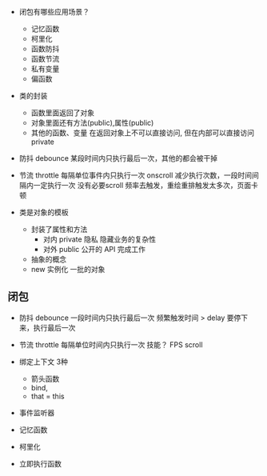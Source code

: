 - 闭包有哪些应用场景？
  - 记忆函数
  - 柯里化
  - 函数防抖
  - 函数节流
  - 私有变量
  - 偏函数

- 类的封装
  - 函数里面返回了对象
  - 对象里面还有方法(public),属性(public)
  - 其他的函数、变量 在返回对象上不可以直接访问, 但在内部可以直接访问  private

- 防抖 debounce
  某段时间内只执行最后一次，其他的都会被干掉

- 节流 throttle
  每隔单位事件内只执行一次 
  onscroll 减少执行次数，一段时间间隔内一定执行一次
  没有必要scroll 频率去触发，重绘重排触发太多次，页面卡顿

- 类是对象的模板
  - 封装了属性和方法
    - 对内 private 隐私 隐藏业务的复杂性
    - 对外 public 公开的 API 完成工作
  - 抽象的概念
  - new 实例化 一批的对象

## 闭包
- 防抖 debounce
  一段时间内只执行最后一次
  频繁触发时间 > delay  要停下来，执行最后一次

- 节流 throttle
  每隔单位时间内只执行一次
  技能？ FPS 
  scroll
- 绑定上下文
  3种
  - 箭头函数
  - bind,
  - that = this
- 事件监听器
- 记忆函数
- 柯里化
- 立即执行函数

  